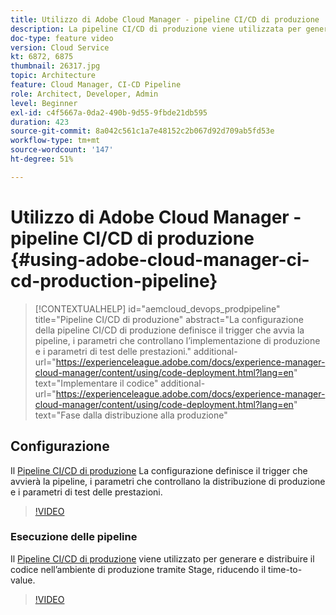 ```yaml
---
title: Utilizzo di Adobe Cloud Manager - pipeline CI/CD di produzione
description: La pipeline CI/CD di produzione viene utilizzata per generare e distribuire il codice nell’ambiente di produzione tramite Stage, riducendo il time-to-value. La configurazione della pipeline CI/CD di produzione definisce il trigger che avvia la pipeline, i parametri che controllano l’implementazione di produzione e i parametri di test delle prestazioni.
doc-type: feature video
version: Cloud Service
kt: 6872, 6875
thumbnail: 26317.jpg
topic: Architecture
feature: Cloud Manager, CI-CD Pipeline
role: Architect, Developer, Admin
level: Beginner
exl-id: c4f5667a-0da2-490b-9d55-9fbde21db595
duration: 423
source-git-commit: 8a042c561c1a7e48152c2b067d92d709ab5fd53e
workflow-type: tm+mt
source-wordcount: '147'
ht-degree: 51%

---
```


# Utilizzo di Adobe Cloud Manager - pipeline CI/CD di produzione {#using-adobe-cloud-manager-ci-cd-production-pipeline}

>[!CONTEXTUALHELP]
>id="aemcloud_devops_prodpipeline"
>title="Pipeline CI/CD di produzione"
>abstract="La configurazione della pipeline CI/CD di produzione definisce il trigger che avvia la pipeline, i parametri che controllano l’implementazione di produzione e i parametri di test delle prestazioni."
>additional-url="https://experienceleague.adobe.com/docs/experience-manager-cloud-manager/content/using/code-deployment.html?lang=en" text="Implementare il codice"
>additional-url="https://experienceleague.adobe.com/docs/experience-manager-cloud-manager/content/using/code-deployment.html?lang=en" text="Fase dalla distribuzione alla produzione"

## Configurazione

Il [Pipeline CI/CD di produzione](https://experienceleague.adobe.com/docs/experience-manager-cloud-manager/using/how-to-use/pipelines/configuring-production-pipelines.html) La configurazione definisce il trigger che avvierà la pipeline, i parametri che controllano la distribuzione di produzione e i parametri di test delle prestazioni.

>[!VIDEO](https://video.tv.adobe.com/v/26314?quality=12&learn=on)

### Esecuzione delle pipeline

Il [Pipeline CI/CD di produzione](https://experienceleague.adobe.com/docs/experience-manager-cloud-manager/content/using/code-deployment.html) viene utilizzato per generare e distribuire il codice nell’ambiente di produzione tramite Stage, riducendo il time-to-value.

>[!VIDEO](https://video.tv.adobe.com/v/26317?quality=12&learn=on)
